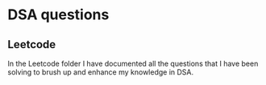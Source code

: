 # DSA questions

## Leetcode
In the Leetcode folder I have documented all the questions that I have been solving to brush up and enhance my knowledge in DSA. 
